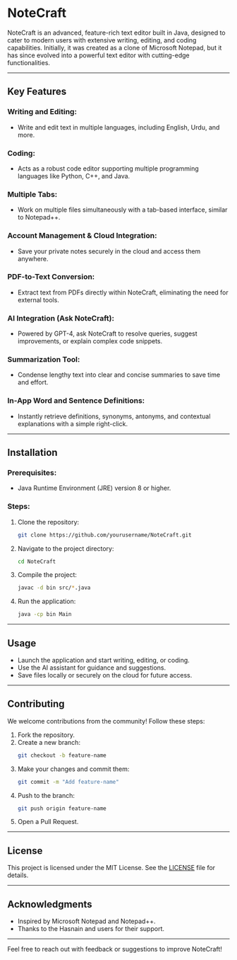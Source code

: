 # NoteCraft

NoteCraft is an advanced, feature-rich text editor built in Java, designed to cater to modern users with extensive writing, editing, and coding capabilities. Initially, it was created as a clone of Microsoft Notepad, but it has since evolved into a powerful text editor with cutting-edge functionalities.

---

## **Key Features**

### Writing and Editing:
- Write and edit text in multiple languages, including English, Urdu, and more.

### Coding:
- Acts as a robust code editor supporting multiple programming languages like Python, C++, and Java.

### Multiple Tabs:
- Work on multiple files simultaneously with a tab-based interface, similar to Notepad++.

### Account Management & Cloud Integration:
- Save your private notes securely in the cloud and access them anywhere.

### PDF-to-Text Conversion:
- Extract text from PDFs directly within NoteCraft, eliminating the need for external tools.

### AI Integration (Ask NoteCraft):
- Powered by GPT-4, ask NoteCraft to resolve queries, suggest improvements, or explain complex code snippets.

### Summarization Tool:
- Condense lengthy text into clear and concise summaries to save time and effort.

### In-App Word and Sentence Definitions:
- Instantly retrieve definitions, synonyms, antonyms, and contextual explanations with a simple right-click.

---

## **Installation**

### Prerequisites:
- Java Runtime Environment (JRE) version 8 or higher.

### Steps:
1. Clone the repository:
   ```bash
   git clone https://github.com/yourusername/NoteCraft.git
   ```
2. Navigate to the project directory:
   ```bash
   cd NoteCraft
   ```
3. Compile the project:
   ```bash
   javac -d bin src/*.java
   ```
4. Run the application:
   ```bash
   java -cp bin Main
   ```

---

## **Usage**

- Launch the application and start writing, editing, or coding.
- Use the AI assistant for guidance and suggestions.
- Save files locally or securely on the cloud for future access.

---

## **Contributing**

We welcome contributions from the community! Follow these steps:
1. Fork the repository.
2. Create a new branch:
   ```bash
   git checkout -b feature-name
   ```
3. Make your changes and commit them:
   ```bash
   git commit -m "Add feature-name"
   ```
4. Push to the branch:
   ```bash
   git push origin feature-name
   ```
5. Open a Pull Request.

---

## **License**

This project is licensed under the MIT License. See the [LICENSE](LICENSE) file for details.

---

## **Acknowledgments**

- Inspired by Microsoft Notepad and Notepad++.
- Thanks to the Hasnain and users for their support.

---

Feel free to reach out with feedback or suggestions to improve NoteCraft!
